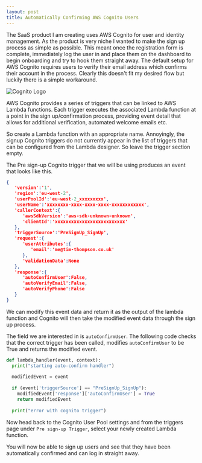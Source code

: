 ```yaml
---
layout: post
title: Automatically Confirming AWS Cognito Users
---
```


The SaaS product I am creating uses AWS Cognito for user and identity management. As the product is very niche I wanted to make the sign up process as simple as possible. This meant once the registration form is complete, immediately log the user in and place them on the dashboard to begin onboarding and try to hook them straight away. The default setup for AWS Cognito requires users to verify their email address which confirms their account in the process. Clearly this doesn't fit my desired flow but luckily there is a simple workaround.

![Cognito Logo](https://cdn-images-1.medium.com/max/800/1*ubdzj9K3MrbMb0Ep0UV3IA.png)

AWS Cognito provides a series of triggers that can be linked to AWS Lambda functions. Each trigger executes the associated Lambda function at a point in the sign up/confirmation process, providing event detail that allows for additional verification, automated welcome emails etc.

So create a Lambda function with an appropriate name. Annoyingly, the signup Cognito triggers do not currently appear in the list of triggers that can be configured from the Lambda designer. So leave the trigger section empty.

The Pre sign-up Cognito trigger that we will be using produces an event that looks like this.

```json
{
   'version':'1',
   'region':'eu-west-2',
   'userPoolId':'eu-west-2_xxxxxxxxx',
   'userName':'xxxxxxxx-xxxx-xxxx-xxxx-xxxxxxxxxxxx',
   'callerContext':{
      'awsSdkVersion':'aws-sdk-unknown-unknown',
      'clientId':'xxxxxxxxxxxxxxxxxxxxxxxxxx'
   },
   'triggerSource':'PreSignUp_SignUp',
   'request':{
      'userAttributes':{
         'email':'me@tim-thompson.co.uk'
      },
      'validationData':None
   },
   'response':{
      'autoConfirmUser':False,
      'autoVerifyEmail':False,
      'autoVerifyPhone':False
   }
}
```

We can modify this event data and return it as the output of the lambda function and Cognito will then take the modified event data through the sign up process.

The field we are interested in is `autoConfirmUser`. The following code checks that the correct trigger has been called, modifies `autoConfirmUser` to be True and returns the modified event.

```python
def lambda_handler(event, context):
  print("starting auto-confirm handler")
  
  modifiedEvent = event
  
  if (event['triggerSource'] == "PreSignUp_SignUp"):
    modifiedEvent['response']['autoConfirmUser'] = True
    return modifiedEvent
  
  print("error with cognito trigger")
```

Now head back to the Cognito User Pool settings and from the triggers page under `Pre sign-up Trigger`, select your newly created Lambda function.

You will now be able to sign up users and see that they have been automatically confirmed and can log in straight away.